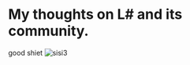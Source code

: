 # My thoughts on L# and its community.

good shiet ![sisi3](https://cdn.joduska.me/forum/public/style_emoticons/default/sisi3.gif)
